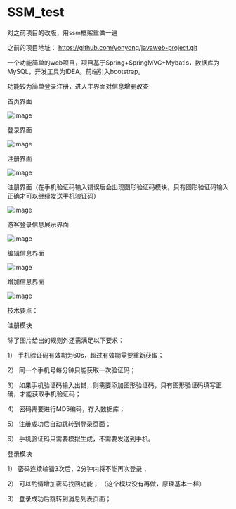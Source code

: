 # SSM_test
对之前项目的改版，用ssm框架重做一遍

之前的项目地址：
https://github.com/yonyong/javaweb-project.git

一个功能简单的web项目，项目基于Spring+SpringMVC+Mybatis，数据库为MySQL，开发工具为IDEA。前端引入bootstrap。

功能较为简单登录注册，进入主界面对信息增删改查



首页界面


![image](https://github.com/yonyong/SSM_test/blob/master/test/image/index.png)

登录界面


![image](https://github.com/yonyong/javaweb-project/blob/master/image/login.jpg)


注册界面


![image](https://github.com/yonyong/javaweb-project/blob/master/image/register.jpg)


注册界面（在手机验证码输入错误后会出现图形验证码模块，只有图形验证码输入正确才可以继续发送手机验证码）


![image](https://github.com/yonyong/javaweb-project/blob/master/image/register2.jpg)


游客登录信息展示界面


![image](https://github.com/yonyong/javaweb-project/blob/master/image/info.jpg)


编辑信息界面


![image](https://github.com/yonyong/javaweb-project/blob/master/image/edit.jpg)


增加信息界面


![image](https://github.com/yonyong/javaweb-project/blob/master/image/add.jpg)


技术要点：

注册模块

除了图片给出的规则外还需满足以下要求：

1）	手机验证码有效期为60s，超过有效期需要重新获取；

2）	同一个手机号每分钟只能获取一次验证码；

3）	如果手机验证码输入出错，则需要添加图形验证码，只有图形验证码填写正确，才能获取手机验证码；

4）	密码需要进行MD5编码，存入数据库；

5）	注册成功后自动跳转到登录页面；

6）	手机验证码只需要模拟生成，不需要发送到手机。


登录模块

1）	密码连续输错3次后，2分钟内将不能再次登录；

2）	可以酌情增加密码找回功能；     （这个模块没有再做，原理基本一样）

3）	登录成功后跳转到消息列表页面；
